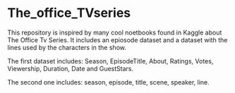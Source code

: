 # The_office_TVseries

This repository is inspired by many cool noetbooks found in Kaggle about The Office Tv Series.
It includes an epiosode dataset and a dataset with the lines used by the characters in the show. 

The first dataset includes: Season, EpisodeTitle, About, Ratings, Votes, Viewership, Duration, Date and GuestStars.

The second one includes: season, episode, title, scene, speaker, line.

